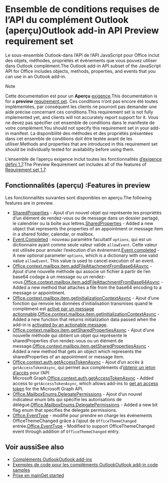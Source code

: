 # <a name="outlook-add-in-api-preview-requirement-set"></a><span data-ttu-id="73528-101">Ensemble de conditions requises de l’API du complément Outlook (aperçu)</span><span class="sxs-lookup"><span data-stu-id="73528-101">Outlook add-in API Preview requirement set</span></span>

<span data-ttu-id="73528-102">Le sous-ensemble Outlook-dans l’API de l’API JavaScript pour Office inclut des objets, méthodes, propriétés et événements que vous pouvez utiliser dans Outlook complément.</span><span class="sxs-lookup"><span data-stu-id="73528-102">The Outlook add-in API subset of the JavaScript API for Office includes objects, methods, properties, and events that you can use in an Outlook add-in.</span></span>

> [!NOTE]
> <span data-ttu-id="73528-103">Cette documentation est pour un **Aperçu** [exigence](/javascript/office/requirement-sets/outlook-api-requirement-sets).</span><span class="sxs-lookup"><span data-stu-id="73528-103">This documentation is for a **preview** [requirement set](/javascript/office/requirement-sets/outlook-api-requirement-sets).</span></span> <span data-ttu-id="73528-104">Ces conditions n’ont pas encore été toutes implémentées, par conséquent les clients ne pourront pas demander une aide précise concernant ces conditions.</span><span class="sxs-lookup"><span data-stu-id="73528-104">This requirement set is not fully implemented yet, and clients will not accurately report support for it.</span></span> <span data-ttu-id="73528-105">Vous ne devez pas spécifier cet ensemble de conditions dans le manifeste de votre complément.</span><span class="sxs-lookup"><span data-stu-id="73528-105">You should not specify this requirement set in your add-in manifest.</span></span> <span data-ttu-id="73528-106">La disponibilité des méthodes et des propriétés présentées dans cet ensemble de conditions doit être testée avant de les utiliser.</span><span class="sxs-lookup"><span data-stu-id="73528-106">Methods and properties that are introduced in this requirement set should be individually tested for availability before using them.</span></span>

<span data-ttu-id="73528-107">L’ensemble de l’aperçu exigence inclut toutes les fonctionnalités [d’exigence défini 1.7](../requirement-set-1.7/outlook-requirement-set-1.7.md).</span><span class="sxs-lookup"><span data-stu-id="73528-107">The Preview Requirement set includes all of the features of [Requirement set 1.7](../requirement-set-1.7/outlook-requirement-set-1.7.md).</span></span>

## <a name="features-in-preview"></a><span data-ttu-id="73528-108">Fonctionnalités (aperçu) :</span><span class="sxs-lookup"><span data-stu-id="73528-108">Features in preview</span></span>

<span data-ttu-id="73528-109">Les fonctionnalités suivantes sont disponibles en aperçu.</span><span class="sxs-lookup"><span data-stu-id="73528-109">The following features are in preview.</span></span>

- <span data-ttu-id="73528-110">[SharedProperties](/javascript/api/outlook/office.sharedproperties) - Ajout d’un nouvel objet qui représente les propriétés d’un élément de rendez-vous ou de message dans un dossier partagé, le calendrier ou la boîte aux lettres.</span><span class="sxs-lookup"><span data-stu-id="73528-110">[SharedProperties](/javascript/api/outlook/office.sharedproperties) - Added a new object that represents the properties of an appointment or message item in a shared folder, calendar, or mailbox.</span></span>
- <span data-ttu-id="73528-p102">[Event.Completed](/javascript/api/office/office.addincommands.event#completed-options-) : nouveau paramètre facultatif `options`, qui est un dictionnaire ayant comme seule valeur valide `allowEvent`. Cette valeur est utilisée pour annuler l’exécution d’un événement.</span><span class="sxs-lookup"><span data-stu-id="73528-p102">[Event.completed](/javascript/api/office/office.addincommands.event#completed-options-) - A new optional parameter `options`, which is a dictionary with one valid value `allowEvent`. This value is used to cancel execution of an event.</span></span>
- <span data-ttu-id="73528-113">[Office.context.mailbox.item.addFileAttachmentFromBase64Async](office.context.mailbox.item.md#addfileattachmentfrombase64asyncbase64file-attachmentname-options-callback) - Ajout d’une nouvelle méthode qui associe un fichier à partir de l’en base64 codage à un message ou un rendez-vous.</span><span class="sxs-lookup"><span data-stu-id="73528-113">[Office.context.mailbox.item.addFileAttachmentFromBase64Async](office.context.mailbox.item.md#addfileattachmentfrombase64asyncbase64file-attachmentname-options-callback) - Added a new method that attaches a file from the base64 encoding to a message or appointment.</span></span>
- <span data-ttu-id="73528-114">[Office.context.mailbox.item.getInitializationContextAsync](office.context.mailbox.item.md#getinitializationcontextasyncoptions-callback) - Ajout d’une fonction qui renvoie les données d’initialisation transmises quand le complément est [activé par un message actionnable](https://docs.microsoft.com/outlook/actionable-messages/invoke-add-in-from-actionable-message).</span><span class="sxs-lookup"><span data-stu-id="73528-114">[Office.context.mailbox.item.getInitializationContextAsync](office.context.mailbox.item.md#getinitializationcontextasyncoptions-callback) - Added a new function that returns initialization data passed when the add-in is [activated by an actionable message](https://docs.microsoft.com/outlook/actionable-messages/invoke-add-in-from-actionable-message).</span></span>
- <span data-ttu-id="73528-115">[Office.context.mailbox.item.getSharedPropertiesAsync](office.context.mailbox.item.md#getsharedpropertiesasyncoptions-callback) - Ajout d’une nouvelle méthode qui obtient un objet qui représente le sharedProperties d’un rendez-vous ou un élément de message.</span><span class="sxs-lookup"><span data-stu-id="73528-115">[Office.context.mailbox.item.getSharedPropertiesAsync](office.context.mailbox.item.md#getsharedpropertiesasyncoptions-callback) - Added a new method that gets an object which represents the sharedProperties of an appointment or message item.</span></span>
- <span data-ttu-id="73528-116">[Office.context.auth.getAccessTokenAsync](https://docs.microsoft.com/office/dev/add-ins/develop/sso-in-office-add-ins#sso-api-reference) - Ajout d’un accès à `getAccessTokenAsync`, qui permet aux compléments d’[obtenir un jeton d’accès](https://docs.microsoft.com/outlook/add-ins/authenticate-a-user-with-an-sso-token) pour l’API Microsoft Graph.</span><span class="sxs-lookup"><span data-stu-id="73528-116">[Office.context.auth.getAccessTokenAsync](https://docs.microsoft.com/office/dev/add-ins/develop/sso-in-office-add-ins#sso-api-reference) - Added access to `getAccessTokenAsync`, which allows add-ins to [get an access token](https://docs.microsoft.com/outlook/add-ins/authenticate-a-user-with-an-sso-token) for the Microsoft Graph API.</span></span>
- <span data-ttu-id="73528-117">[Office.MailboxEnums.DelegatePermissions](/javascript/api/outlook/office.mailboxenums.delegatepermissions) - Ajout d’un nouvel indicateur enum bits qui spécifie les autorisations de délégué.</span><span class="sxs-lookup"><span data-stu-id="73528-117">[Office.MailboxEnums.DelegatePermissions](/javascript/api/outlook/office.mailboxenums.delegatepermissions) - Added a new bit flag enum that specifies the delegate permissions.</span></span>
- <span data-ttu-id="73528-118">[Office.EventType](/javascript/api/office/office.eventtype) - modifié pour prendre en charge les événements OfficeThemeChanged grâce à l’ajout de `OfficeThemeChanged` entrée.</span><span class="sxs-lookup"><span data-stu-id="73528-118">[Office.EventType](/javascript/api/office/office.eventtype) - Modified to support OfficeThemeChanged event through addition of `OfficeThemeChanged` entry.</span></span>

## <a name="see-also"></a><span data-ttu-id="73528-119">Voir aussi</span><span class="sxs-lookup"><span data-stu-id="73528-119">See also</span></span>

- [<span data-ttu-id="73528-120">Compléments Outlook</span><span class="sxs-lookup"><span data-stu-id="73528-120">Outlook add-ins</span></span>](https://docs.microsoft.com/outlook/add-ins/)
- [<span data-ttu-id="73528-121">Exemples de code pour les compléments Outlook</span><span class="sxs-lookup"><span data-stu-id="73528-121">Outlook add-in code samples</span></span>](https://developer.microsoft.com/outlook/gallery/?filterBy=Outlook,Samples,Add-ins)
- [<span data-ttu-id="73528-122">Prise en main</span><span class="sxs-lookup"><span data-stu-id="73528-122">Get started</span></span>](https://docs.microsoft.com/outlook/add-ins/quick-start)
